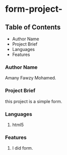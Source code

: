 # form-project-

## Table of Contents

* Author Name
* Project Brief
* Languages
* Features

### Author Name

Amany Fawzy Mohamed.

### Project Brief

this project is a simple form.

### Languages

1. html5

### Features

1. I did form.
